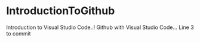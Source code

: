 # IntroductionToGithub
Introduction to Visual Studio Code..!
Github with Visual Studio Code...
Line 3 to commit


